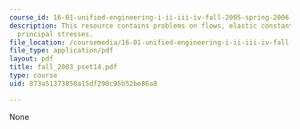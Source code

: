 ```yaml
---
course_id: 16-01-unified-engineering-i-ii-iii-iv-fall-2005-spring-2006
description: This resource contains problems on flows, elastic constants and in-plane
  principal stresses.
file_location: /coursemedia/16-01-unified-engineering-i-ii-iii-iv-fall-2005-spring-2006/873a51373050a15df290c95b52be86a8_fall_2003_pset14.pdf
file_type: application/pdf
layout: pdf
title: fall_2003_pset14.pdf
type: course
uid: 873a51373050a15df290c95b52be86a8

---
```

None